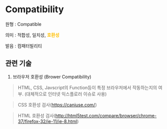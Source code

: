 # Compatibility

원형 : Compatible

의미  : 적합성, 일치성, <span style="color:#FFBF00; font-weight:bold;">호환성</span>

발음 : 컴패터빌리티

## 관련 기술
1. 브라우저 호환성 (Brower Compatibility)
> HTML, CSS, Javscript의 Function등이 특정 브라우저에서 작동하는지의 여부. (대체적으로 인터넷 익스플로러 이슈로 사용)

> CSS 호환성 검사(https://caniuse.com/)

> HTML 호환성 검사(http://html5test.com/compare/browser/chrome-37/firefox-32/ie-11/ie-8.html)
